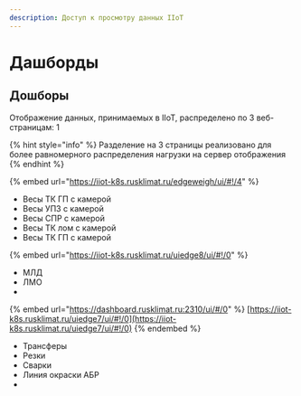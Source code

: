 ```yaml
---
description: Доступ к просмотру данных IIoT
---
```


# Дашборды

## Дошборы

Отображение данных, принимаемых в IIoT, распределено по 3 веб-страницам: 1

{% hint style="info" %}
Разделение на 3 страницы реализовано для более равномерного распределения нагрузки на сервер отображения
{% endhint %}

{% embed url="https://iiot-k8s.rusklimat.ru/edgeweigh/ui/#!/4" %}

* Весы ТК ГП с камерой
* Весы УПЗ с камерой
* Весы СПР с камерой
* Весы ТК лом с камерой
* Весы ТК ГП с камерой

{% embed url="https://iiot-k8s.rusklimat.ru/uiedge8/ui/#!/0" %}

* МЛД
* ЛМО
*

{% embed url="https://dashboard.rusklimat.ru:2310/ui/#/0" %}
[https://iiot-k8s.rusklimat.ru/uiedge7/ui/#!/0](https://iiot-k8s.rusklimat.ru/uiedge7/ui/#!/0)
{% endembed %}

* Трансферы
* Резки
* Сварки
* Линия окраски АБР
*

